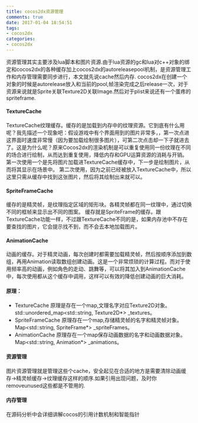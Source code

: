 ```yaml
---
title: cocos2dx资源管理
comments: true
date: 2017-01-04 18:54:51
tags:
- cocos2dx
categories:
- cocos2dx
---
```


资源管理其实主要涉及lua脚本和图片资源.由于lua资源的gc和lua对c++对象的绑定和cocos2dx的各种缓存加上cocos2dx的autoreleasepool机制，是资源管理工作和内存管理需要同步进行，本文就先说cache然后内存.
cocos2dx在创建一个对象的时候是autorelease放入和当前的pool,帧渲染完成之后release一次，对于资源来说就是Sprite关联Texture2D关联Image.然后对于plist来说还有一个蛋疼的spriteframe.

#### TextureCache
TextureCache纹理缓存。缓存的是加载到内存中的纹理资源。它到底有什么用呢？我先描述一个现象吧：假设游戏中有个界面用到的图片非常多，，第一次点进这界面时速度非常慢（因为要加载绘制很多图片），可第二次点击却一下子就进去了。这是为什么呢？原来Cocos2dx的渲染机制是可以重复使用同一份纹理在不同的场合进行绘制，从而达到重复使用，降低内存和GPU运算资源的消耗与开销。
第一次使用一个是先将图片加载进TextureCache缓存中，下一步是绘制图片，从而将其显示在场景中。
第二次使用，因为之前已经被放入TextureCache中，所以这里只需从缓存中找到这张图片，然后将其绘制出来就可以。

#### SpriteFrameCache
缓存的是精灵帧，是纹理指定区域的矩形块。各精灵帧都在同一纹理中，通过切换不同的框帧来显示出不同的图案。
缓存就是SpriteFrame的缓存。跟TextureCache功能一样，不过跟TextureCache不同的是，如果内存池中不存在要查找的图片，它会提示找不到，而不会去本地加载图片。

#### AnimationCache
动画的缓存。对于精灵动画，每次创建时都需要加载精灵帧，然后按顺序添加到数组，再用Animation读取数组创建动画。这是一个非常烦琐的计算过程。而对于使用频率高的动画，例如角色的走动、跳舞等，可以将其加入到AnimationCache中，每次使用都从这个缓存中调用，这样可以有效的降低创建动画的巨大消耗。

#### 原理：
- TextureCache
  原理是存在一个map,文理名字对应Texture2D对象。std::unordered_map<std::string, Texture2D*> _textures。
- SpriteFrameCache
  原理存在一个map,存储精灵帧的名字和精灵帧对象。Map<std::string, SpriteFrame*> _spriteFrames。
- AnimationCache
  原理存在一个map保存动画数据的名字和动画数据对象。Map<std::string, Animation*> _animations。

#### 资源管理
图片资源管理就是管理这些个cache，安全起见在合适的地方是需要清除动画缓存->精灵帧缓存->纹理缓存这样的顺序.如果引用出现问题，及时你removeunused这些都是不管用的.

#### 内存管理
在源码分析中会详细讲解cocos的引用计数机制和智能指针